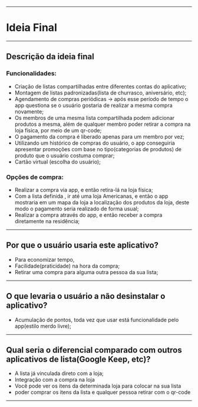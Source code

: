 ***
# Ideia Final
***
## Descrição da ideia final
### Funcionalidades:
* Criação de listas compartilhadas entre diferentes contas do aplicativo;
* Montagem de listas padronizadas(lista de churrasco, aniversário, etc);
* Agendamento de compras periódicas -> após esse período de tempo o app questiona se o usuário gostaria de realizar a mesma compra novamente;
* Os membros de uma mesma lista compartilhada podem adicionar produtos a mesma, além de qualquer membro poder retirar a compra na loja física, por meio de um qr-code;
* O pagamento da compra é liberado apenas para um membro por vez;
* Utilizando um histórico de compras do usuário, o app conseguiria apresentar promoções com base no tipo(categorias de produtos) de produto que o usuário costuma comprar;
* Cartão virtual (escolha do usuário);

### Opções de compra:
* Realizar a compra via app, e então retira-lá na loja física;
* Com a lista definida , ir até uma loja Americanas, e então o app mostraria em um mapa da loja a localização dos produtos da loja, deste modo o pagamento seria realizado de forma usual;
* Realizar a compra através do app, e então receber a compra diretamente na residência;

***
## Por que o usuário usaria este aplicativo?
* Para economizar tempo,
* Facilidade(praticidade) na hora da compra;
* Retirar uma compra para alguma outra pessoa da sua lista;

***
## O que levaria o usuário a não desinstalar o aplicativo?
* Acumulação de pontos, toda vez que usar está funcionalidade pelo app(estilo merdo livre);

***
## Qual seria o diferencial comparado com outros aplicativos de lista(Google Keep, etc)?
* A lista já vinculada direto com a loja;
* Integração com a compra na loja 
* Você pode ver os itens da determinada loja para colocar na sua lista 
* poder comprar os itens da lista e qualquer pessoa retirar com o qr-code

***
